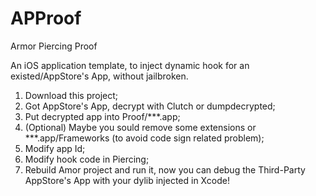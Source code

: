 # APProof
Armor Piercing Proof

An iOS application template, to inject dynamic hook for an existed/AppStore's App, without jailbroken.

1. Download this project;
2. Got AppStore's App, decrypt with Clutch or dumpdecrypted;
3. Put decrypted app into Proof/***.app;
4. (Optional) Maybe you sould remove some extensions or ***.app/Frameworks (to avoid code sign related problem);
5. Modify app Id;
6. Modify hook code in Piercing;
7. Rebuild Amor project and run it, now you can debug the Third-Party AppStore's App with your dylib injected in Xcode!
